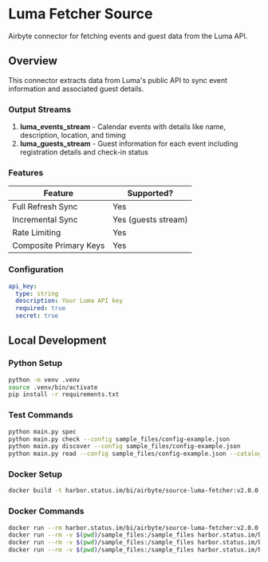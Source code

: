 # Luma Fetcher Source

Airbyte connector for fetching events and guest data from the Luma API.

## Overview

This connector extracts data from Luma's public API to sync event information and associated guest details.

### Output Streams

1. **luma_events_stream** - Calendar events with details like name, description, location, and timing
2. **luma_guests_stream** - Guest information for each event including registration details and check-in status

### Features

| Feature | Supported? |
| --- | --- |
| Full Refresh Sync | Yes |
| Incremental Sync | Yes (guests stream) |
| Rate Limiting | Yes |
| Composite Primary Keys | Yes |

### Configuration

```yaml
api_key:
  type: string
  description: Your Luma API key
  required: true
  secret: true
```



## Local Development

### Python Setup
```bash
python -m venv .venv
source .venv/bin/activate
pip install -r requirements.txt
```

### Test Commands
```bash
python main.py spec
python main.py check --config sample_files/config-example.json
python main.py discover --config sample_files/config-example.json
python main.py read --config sample_files/config-example.json --catalog sample_files/configured_catalog.json
```

### Docker Setup
```bash
docker build -t harbor.status.im/bi/airbyte/source-luma-fetcher:v2.0.0 .
```

### Docker Commands
```bash
docker run --rm harbor.status.im/bi/airbyte/source-luma-fetcher:v2.0.0 spec
docker run --rm -v $(pwd)/sample_files:/sample_files harbor.status.im/bi/airbyte/source-luma-fetcher:v2.0.0 check --config /sample_files/config-example.json
docker run --rm -v $(pwd)/sample_files:/sample_files harbor.status.im/bi/airbyte/source-luma-fetcher:v2.0.0 discover --config /sample_files/config-example.json
docker run --rm -v $(pwd)/sample_files:/sample_files harbor.status.im/bi/airbyte/source-luma-fetcher:v2.0.0 read --config /sample_files/config-example.json --catalog /sample_files/configured_catalog.json
```
